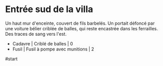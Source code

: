 # Entrée sud de la villa

Un haut mur d'enceinte, couvert de fils barbelés. Un portait défoncé par une voiture bélier criblée de balles, qui reste encastrée dans les ferrailles. Des traces de sang vers l'est.

* Cadavre | Criblé de balles | 0
* Fusil | Fusil à pompe avec munitions | 2

#start